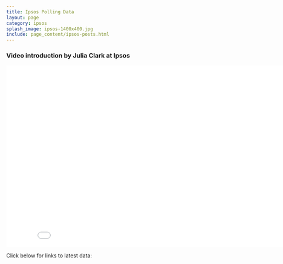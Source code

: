 ```yaml
---
title: Ipsos Polling Data
layout: page
category: ipsos
splash_image: ipsos-1400x400.jpg
include: page_content/ipsos-posts.html
---
```


### Video introduction by Julia Clark at Ipsos

<iframe width="853" height="480" src="//www.youtube.com/embed/qmt9hDOv5VE?rel=0" frameborder="0" allowfullscreen></iframe>

Click below for links to latest data:
